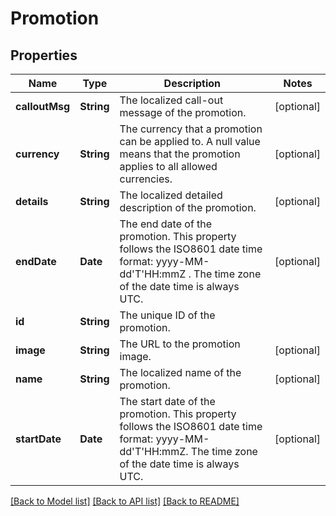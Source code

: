 # Promotion

## Properties
Name | Type | Description | Notes
------------ | ------------- | ------------- | -------------
**calloutMsg** | **String** | The localized call-out message of the promotion. | [optional] 
**currency** | **String** | The currency that a promotion can be applied to. A null value means that the promotion applies to all allowed  currencies. | [optional] 
**details** | **String** | The localized detailed description of the promotion. | [optional] 
**endDate** | **Date** | The end date of the promotion. This property follows the ISO8601 date time format: yyyy-MM-dd&#39;T&#39;HH:mmZ . The time  zone of the date time is always UTC. | [optional] 
**id** | **String** | The unique ID of the promotion. | 
**image** | **String** | The URL to the promotion image. | [optional] 
**name** | **String** | The localized name of the promotion. | [optional] 
**startDate** | **Date** | The start date of the promotion. This property follows the ISO8601 date time format: yyyy-MM-dd&#39;T&#39;HH:mmZ. The  time zone of the date time is always UTC. | [optional] 

[[Back to Model list]](../README.md#documentation-for-models) [[Back to API list]](../README.md#documentation-for-api-endpoints) [[Back to README]](../README.md)


